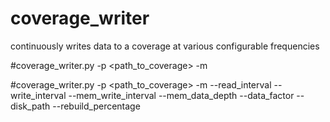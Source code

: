 coverage_writer
===============

continuously writes data to a coverage at various configurable frequencies

#coverage_writer.py -p <path_to_coverage> -m <mode>

#coverage_writer.py -p <path_to_coverage> -m <mode> --read_interval <seconds> --write_interval <seconds> --mem_write_interval <seconds>--mem_data_depth <integer> --data_factor <integer> --disk_path <path> --rebuild_percentage <percentage>
